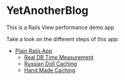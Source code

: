 # YetAnotherBlog

This is a Rails View performance demo app

Take a look on the different steps of this app:

- [Plain Rails App](tree/plain-rails-app)
  - [Real DB Time Measurement](tree/real-db-time-measurement)
  - [Russian Doll Caching](tree/russian-doll-caching)
  - [Hand Made Caching](tree/hand-made-caching)
